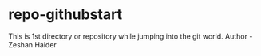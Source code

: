 # repo-githubstart
This is 1st directory or repository while jumping into the git world.
Author - Zeshan Haider
